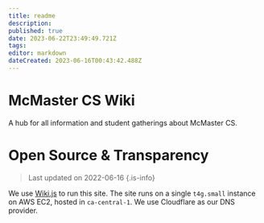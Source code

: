 ```yaml
---
title: readme
description: 
published: true
date: 2023-06-22T23:49:49.721Z
tags: 
editor: markdown
dateCreated: 2023-06-16T00:43:42.488Z
---
```


# McMaster CS Wiki

A hub for all information and student gatherings about McMaster CS.

# Open Source & Transparency

> Last updated on 2022-06-16
{.is-info}

We use [Wiki.js](https://js.wiki) to run this site.
The site runs on a single `t4g.small` instance on AWS EC2, hosted in `ca-central-1`.
We use Cloudflare as our DNS provider.
